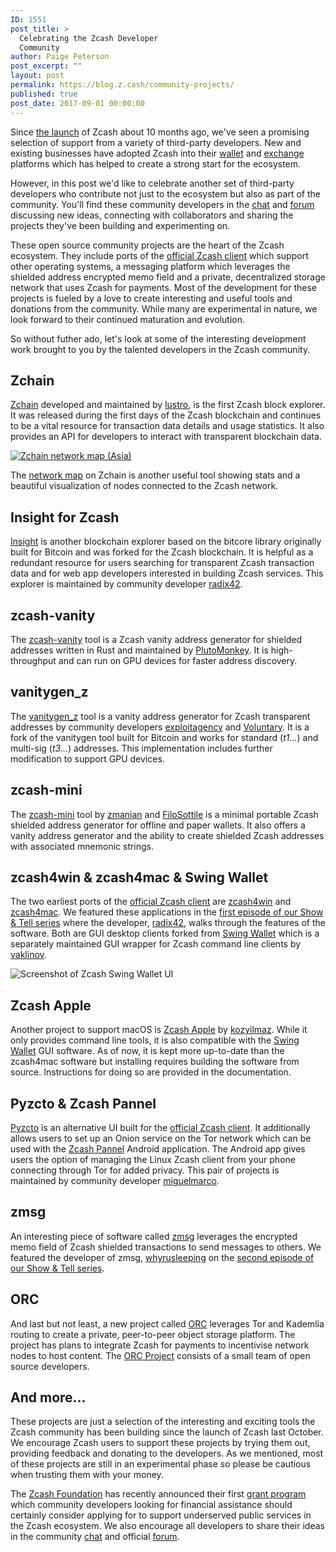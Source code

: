 ```yaml
---
ID: 1551
post_title: >
  Celebrating the Zcash Developer
  Community
author: Paige Peterson
post_excerpt: ""
layout: post
permalink: https://blog.z.cash/community-projects/
published: true
post_date: 2017-09-01 00:00:00
---
```

<p>Since <a class="reference external" href="/zcash-begins/">the launch</a> of Zcash about 10 months ago, we've seen a promising selection of support from a variety of third-party developers. New and existing businesses have adopted Zcash into their <a class="reference external" href="https://www.zcashcommunity.com/wallets/">wallet</a> and <a class="reference external" href="https://www.zcashcommunity.com/markets/">exchange</a> platforms which has helped to create a strong start for the ecosystem.</p>
<p>However, in this post we'd like to celebrate another set of third-party developers who contribute not just to the ecosystem but also as part of the community. You'll find these community developers in the <a class="reference external" href="https://chat.zcashcommunity.com">chat</a> and <a class="reference external" href="https://forum.z.cash">forum</a> discussing new ideas, connecting with collaborators and sharing the projects they've been building and experimenting on.</p>
<p>These open source community projects are the heart of the Zcash ecosystem. They include ports of the <a class="reference external" href="https://z.cash/download.html">official Zcash client</a> which support other operating systems, a messaging platform which leverages the shielded address encrypted memo field and  a private, decentralized storage network that uses Zcash for payments. Most of the development for these projects is fueled by a love to create interesting and useful tools and donations from the community. While many are experimental in nature, we look forward to their continued maturation and evolution.</p>
<p>So without futher ado, let's look at some of the interesting development work brought to you by the talented developers in the Zcash community.</p>
<div class="section" id="zchain">
<h2>Zchain</h2>
<p><a class="reference external" href="https://explorer.zcha.in">Zchain</a> developed and maintained by <a class="reference external" href="https://forum.z.cash/u/lustro">lustro</a>, is the first Zcash block explorer. It was released during the first days of the Zcash blockchain and continues to be a vital resource for transaction data details and usage statistics. It also provides an API for developers to interact with transparent blockchain data.</p>
<div class="figure align-center">
<a class="reference external image-reference" href="https://network.zcha.in/"><img alt="Zchain network map (Asia)" class="center-image" src="http://blog.z.cash/wp-content/uploads/2017/09/zcash-globe-asiaaustralia-sm.png"/></a>
</div>
<p>The <a class="reference external" href="https://network.zcha.in/">network map</a> on Zchain is another useful tool showing stats and a beautiful visualization of nodes connected to the Zcash network.</p>
</div>
<div class="section" id="insight-for-zcash">
<h2>Insight for Zcash</h2>
<p><a class="reference external" href="https://zcashnetwork.info/">Insight</a> is another blockchain explorer based on the bitcore library originally built for Bitcoin and was forked for the Zcash blockchain. It is helpful as a redundant resource for users searching for transparent Zcash transaction data and for web app developers interested in building Zcash services. This explorer is maintained by community developer <a class="reference external" href="https://github.com/radix42/">radix42</a>.</p>
</div>
<div class="section" id="zcash-vanity">
<h2>zcash-vanity</h2>
<p>The <a class="reference external" href="https://zcash.plutomonkey.com/vanity/">zcash-vanity</a> tool is a Zcash vanity address generator for shielded addresses written in Rust and maintained by <a class="reference external" href="https://zcash.plutomonkey.com/">PlutoMonkey</a>. It is high-throughput and can run on GPU devices for faster address discovery.</p>
</div>
<div class="section" id="vanitygen-z">
<h2>vanitygen_z</h2>
<p>The <a class="reference external" href="https://github.com/exploitagency/vanitygen_z">vanitygen_z</a> tool is a vanity address generator for Zcash transparent addresses by community developers <a class="reference external" href="https://github.com/exploitagency">exploitagency</a> and <a class="reference external" href="https://github.com/Voluntary-zcash">Voluntary</a>. It is a fork of the vanitygen tool built for Bitcoin and works for standard (<cite>t1...</cite>) and multi-sig (<cite>t3...</cite>) addresses. This implementation includes further modification to support GPU devices.</p>
</div>
<div class="section" id="zcash-mini">
<h2>zcash-mini</h2>
<p>The <a class="reference external" href="https://github.com/FiloSottile/zcash-mini">zcash-mini</a> tool by <a class="reference external" href="https://github.com/zmanian">zmanian</a> and <a class="reference external" href="https://github.com/FiloSottile">FiloSottile</a> is a minimal portable Zcash shielded address generator for offline and paper wallets. It also offers a vanity address generator and the ability to create shielded Zcash addresses with associated mnemonic strings.</p>
</div>
<div class="section" id="zcash4win-zcash4mac-swing-wallet">
<h2>zcash4win &amp; zcash4mac &amp; Swing Wallet</h2>
<p>The two earliest ports of the <a class="reference external" href="https://z.cash/download.html">official Zcash client</a> are <a class="reference external" href="https://zcash4win.com/">zcash4win</a> and <a class="reference external" href="https://zcash4mac.com/">zcash4mac</a>. We featured these applications in the <a class="reference external" href="https://www.youtube.com/watch?v=wk6qsqGGXSs">first episode of our Show &amp; Tell series</a> where the developer, <a class="reference external" href="https://github.com/radix42/">radix42</a>, walks through the features of the software. Both are GUI desktop clients forked from <a class="reference external" href="https://github.com/vaklinov/zcash-swing-wallet-ui">Swing Wallet</a> which is a separately maintained GUI wrapper for Zcash command line clients by <a class="reference external" href="https://github.com/vaklinov">vaklinov</a>.</p>
<div class="figure align-center">
<img alt="Screenshot of Zcash Swing Wallet UI" class="center-image high-res-image" src="http://blog.z.cash/wp-content/uploads/2017/09/SwingWallet.png"/></div>
</div>
<div class="section" id="zcash-apple">
<h2>Zcash Apple</h2>
<p>Another project to support macOS is <a class="reference external" href="https://github.com/kozyilmaz/zcash-apple">Zcash Apple</a> by <a class="reference external" href="https://github.com/kozyilmaz">kozyilmaz</a>. While it only provides command line tools, it is also compatible with the <a class="reference external" href="https://github.com/vaklinov/zcash-swing-wallet-ui">Swing Wallet</a> GUI software. As of now, it is kept more up-to-date than the zcash4mac software but installing requires building the software from source. Instructions for doing so are provided in the documentation.</p>
</div>
<div class="section" id="pyzcto-zcash-pannel">
<h2>Pyzcto &amp; Zcash Pannel</h2>
<p><a class="reference external" href="https://github.com/miguelmarco/pyzcto">Pyzcto</a> is an alternative UI built for the <a class="reference external" href="https://z.cash/download.html">official Zcash client</a>. It additionally allows users to set up an Onion service on the Tor network which can be used with the <a class="reference external" href="https://github.com/miguelmarco/ZcashPannel">Zcash Pannel</a> Android application. The Android app gives users the option of managing the Linux Zcash client from your phone connecting through Tor for added privacy. This pair of projects is maintained by community developer <a class="reference external" href="https://github.com/miguelmarco">miguelmarco</a>.</p>
</div>
<div class="section" id="zmsg">
<h2>zmsg</h2>
<p>An interesting piece of software called <a class="reference external" href="https://github.com/whyrusleeping/zmsg">zmsg</a> leverages the encrypted memo field of Zcash shielded transactions to send messages to others. We featured the developer of zmsg, <a class="reference external" href="https://github.com/whyrusleeping">whyrusleeping</a> on the <a class="reference external" href="https://www.youtube.com/watch?v=HVqk6We2Das">second episode of our Show &amp; Tell series</a>.</p>
</div>
<div class="section" id="orc">
<h2>ORC</h2>
<p>And last but not least, a new project called <a class="reference external" href="https://orc.network/">ORC</a> leverages Tor and Kademlia routing to create a private, peer-to-peer object storage platform. The project has plans to integrate Zcash for payments to incentivise network nodes to host content. The <a class="reference external" href="https://github.com/orcproject">ORC Project</a> consists of a small team of open source developers.</p>
</div>
<div class="section" id="and-more">
<h2>And more...</h2>
<p>These projects are just a selection of the interesting and exciting tools the Zcash community has been building since the launch of Zcash last October. We encourage Zcash users to support these projects by trying them out, providing feedback and donating to the developers. As we mentioned, most of these projects are still in an experimental phase so please be cautious when trusting them with your money.</p>
<p>The <a class="reference external" href="https://z.cash.foundation">Zcash Foundation</a> has recently announced their first <a class="reference external" href="https://z.cash.foundation//blog/grant-program/">grant program</a> which community developers looking for financial assistance should certainly consider applying for to support underserved public services in the Zcash ecosystem. We also encourage all developers to share their ideas in the community <a class="reference external" href="https://chat.zcashcommunity.com">chat</a> and official <a class="reference external" href="https://forum.z.cash">forum</a>.</p>